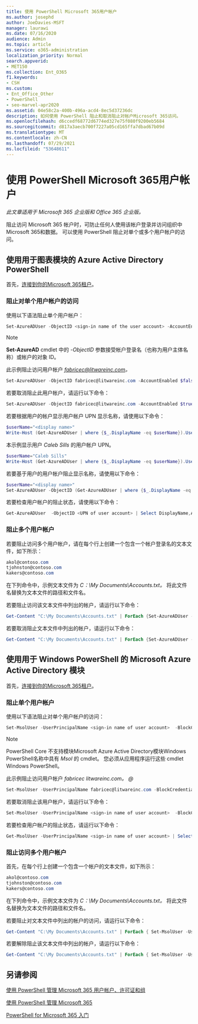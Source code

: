 ```yaml
---
title: 使用 PowerShell Microsoft 365用户帐户
ms.author: josephd
author: JoeDavies-MSFT
manager: laurawi
ms.date: 07/16/2020
audience: Admin
ms.topic: article
ms.service: o365-administration
localization_priority: Normal
search.appverid:
- MET150
ms.collection: Ent_O365
f1.keywords:
- CSH
ms.custom:
- Ent_Office_Other
- PowerShell
- seo-marvel-apr2020
ms.assetid: 04e58c2a-400b-496a-acd4-8ec5d37236dc
description: 如何使用 PowerShell 阻止和取消阻止对帐户Microsoft 365访问。
ms.openlocfilehash: d6ccedf68772d6774ed327e75f080f9200eb5684
ms.sourcegitcommit: d817a3aecb700f7227a05cd165ffa7dbad67b09d
ms.translationtype: MT
ms.contentlocale: zh-CN
ms.lasthandoff: 07/29/2021
ms.locfileid: "53648611"
---
```

# <a name="block-microsoft-365-user-accounts-with-powershell"></a>使用 PowerShell Microsoft 365用户帐户

*此文章适用于 Microsoft 365 企业版和 Office 365 企业版。* 

阻止访问 Microsoft 365 帐户时，可防止任何人使用该帐户登录并访问组织中Microsoft 365和数据。 可以使用 PowerShell 阻止对单个或多个用户帐户的访问。

## <a name="use-the-azure-active-directory-powershell-for-graph-module"></a>使用用于图表模块的 Azure Active Directory PowerShell

首先，[连接到你的Microsoft 365租户](connect-to-microsoft-365-powershell.md#connect-with-the-azure-active-directory-powershell-for-graph-module)。

### <a name="block-access-to-individual-user-accounts"></a>阻止对单个用户帐户的访问

使用以下语法阻止单个用户帐户：

```powershell
Set-AzureADUser -ObjectID <sign-in name of the user account> -AccountEnabled $false
```

> [!NOTE]
> **Set-AzureAD** cmdlet 中的 *-ObjectID* 参数接受帐户登录名（也称为用户主体名称）或帐户的对象 ID。

此示例阻止访问用户帐户 *fabricec@litwareinc.com。*

```powershell
Set-AzureADUser -ObjectID fabricec@litwareinc.com -AccountEnabled $false
```

若要取消阻止此用户帐户，请运行以下命令：

```powershell
Set-AzureADUser -ObjectID fabricec@litwareinc.com -AccountEnabled $true
```

若要根据用户的帐户显示用户帐户 UPN 显示名称，请使用以下命令：

```powershell
$userName="<display name>"
Write-Host (Get-AzureADUser | where {$_.DisplayName -eq $userName}).UserPrincipalName

```

本示例显示用户  *Caleb Sills* 的用户帐户 UPN。

```powershell
$userName="Caleb Sills"
Write-Host (Get-AzureADUser | where {$_.DisplayName -eq $userName}).UserPrincipalName
```

若要基于用户的用户帐户阻止显示名称，请使用以下命令：

```powershell
$userName="<display name>"
Set-AzureADUser -ObjectID (Get-AzureADUser | where {$_.DisplayName -eq $userName}).UserPrincipalName -AccountEnabled $false

```

若要检查用户帐户的阻止状态，请使用以下命令：

```powershell
Get-AzureADUser  -ObjectID <UPN of user account> | Select DisplayName,AccountEnabled
```

### <a name="block-multiple-user-accounts"></a>阻止多个用户帐户

若要阻止访问多个用户帐户，请在每个行上创建一个包含一个帐户登录名的文本文件，如下所示：

  ```powershell
akol@contoso.com
tjohnston@contoso.com
kakers@contoso.com
  ```

在下列命令中，示例文本文件为 *C：\My Documents\Accounts.txt。* 将此文件名替换为文本文件的路径和文件名。

若要阻止访问该文本文件中列出的帐户，请运行以下命令：

```powershell
Get-Content "C:\My Documents\Accounts.txt" | ForEach {Set-AzureADUser -ObjectID $_ -AccountEnabled $false}
```

若要取消阻止文本文件中列出的帐户，请运行以下命令：

```powershell
Get-Content "C:\My Documents\Accounts.txt" | ForEach {Set-AzureADUser -ObjectID $_ -AccountEnabled $true}
```

## <a name="use-the-microsoft-azure-active-directory-module-for-windows-powershell"></a>使用用于 Windows PowerShell 的 Microsoft Azure Active Directory 模块

首先，[连接到你的Microsoft 365租户](connect-to-microsoft-365-powershell.md#connect-with-the-microsoft-azure-active-directory-module-for-windows-powershell)。

### <a name="block-individual-user-accounts"></a>阻止单个用户帐户

使用以下语法阻止对单个用户帐户的访问：

```powershell
Set-MsolUser -UserPrincipalName <sign-in name of user account>  -BlockCredential $true
```

>[!Note]
>PowerShell Core 不支持模块Microsoft Azure Active Directory模块Windows PowerShell名称中具有 *Msol* 的 cmdlet。 您必须从应用程序运行这些 cmdlet Windows PowerShell。

此示例阻止访问用户帐户 *fabricec litwareinc.com。 \@*

```powershell
Set-MsolUser -UserPrincipalName fabricec@litwareinc.com -BlockCredential $true
```

若要取消阻止该用户帐户，请运行以下命令：

```powershell
Set-MsolUser -UserPrincipalName <sign-in name of user account>  -BlockCredential $false
```

若要检查用户帐户的阻止状态，请运行以下命令：

```powershell
Get-MsolUser -UserPrincipalName <sign-in name of user account> | Select DisplayName,BlockCredential
```

### <a name="block-access-for-multiple-user-accounts"></a>阻止访问多个用户帐户

首先，在每个行上创建一个包含一个帐户的文本文件，如下所示：

```powershell
akol@contoso.com
tjohnston@contoso.com
kakers@contoso.com
```

在下列命令中，示例文本文件为 *C：\My Documents\Accounts.txt。* 将此文件名替换为文本文件的路径和文件名。

若要阻止对文本文件中列出的帐户的访问，请运行以下命令：

  ```powershell
  Get-Content "C:\My Documents\Accounts.txt" | ForEach { Set-MsolUser -UserPrincipalName $_ -BlockCredential $true }
  ```
若要解除阻止该文本文件中列出的帐户，请运行以下命令：

  ```powershell
  Get-Content "C:\My Documents\Accounts.txt" | ForEach { Set-MsolUser -UserPrincipalName $_ -BlockCredential $false }
  ```

## <a name="see-also"></a>另请参阅

[使用 PowerShell 管理 Microsoft 365 用户帐户、许可证和组](manage-user-accounts-and-licenses-with-microsoft-365-powershell.md)

[使用 PowerShell 管理 Microsoft 365](manage-microsoft-365-with-microsoft-365-powershell.md)

[PowerShell for Microsoft 365 入门](getting-started-with-microsoft-365-powershell.md)
